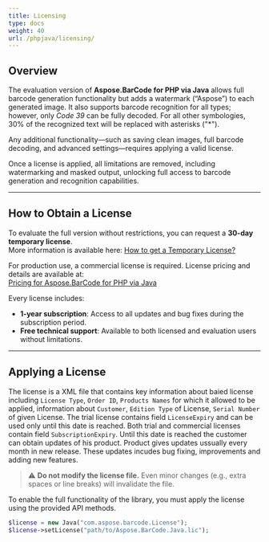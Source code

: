 ```yaml
---
title: Licensing
type: docs
weight: 40
url: /phpjava/licensing/
---
```


## **Overview**

The evaluation version of **Aspose.BarCode for PHP via Java** allows full barcode generation functionality but adds a
watermark (“Aspose”) to each generated image. It also supports barcode recognition for all types; however, only 
*Code 39* can be fully decoded. For all other symbologies, 30% of the recognized text will be replaced with asterisks ("*").

Any additional functionality—such as saving clean images, full barcode decoding, and advanced settings—requires applying
a valid license.

Once a license is applied, all limitations are removed, including watermarking and masked output, unlocking full access
to barcode generation and recognition capabilities.

---

## **How to Obtain a License**

To evaluate the full version without restrictions, you can request a **30-day temporary license**.  
More information is available here: <a href="https://purchase.aspose.com/temporary-license" target="_blank">How to get a
Temporary License?</a>

For production use, a commercial license is required. License pricing and details are available at:  
<a href="https://purchase.aspose.com/admin/pricing/barcode/php-java" target="_blank">Pricing for Aspose.BarCode for PHP
via Java</a>

Every license includes:

- **1-year subscription**: Access to all updates and bug fixes during the subscription period.
- **Free technical support**: Available to both licensed and evaluation users without limitations.

---

## **Applying a License**

The license is a XML file that contains key information about baied license including
`License Type`, `Order ID`, `Products Names` for which it allowed to be applied,
information about `Customer`, `Edition Type` of License, `Serial Number` of given License.
The trial license contains field `LicenseExpiry` and can be used only until this date is reached.
Both trial and commercial licenses contain field  `SubscriptionExpiry`. 
Until this date is reached the customer can obtain updates of his product.
Product gives updates ussually every month in new release.
These updates incudes bug fixing, improvements and adding new features.


> ⚠️ **Do not modify the license file.** Even minor changes (e.g., extra spaces or line breaks) will invalidate the
> file.

To enable the full functionality of the library, you must apply the license using the provided API methods.

```php
$license = new Java("com.aspose.barcode.License");
$license->setLicense("path/to/Aspose.BarCode.Java.lic");
